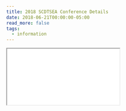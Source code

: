 ```yaml
---
title: 2018 SCDTSEA Conference Details
date: 2018-06-21T00:00:00-05:00
read_more: false
tags:
  - information
---
```

<iframe src="/static/img/pdf/2018_conference_details.pdf"></iframe>
